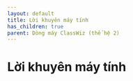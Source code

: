 ```yaml
---
layout: default
title: Lời khuyên máy tính
has_children: true
parent: Dòng máy ClassWiz (thế hệ 2)
---
```


# Lời khuyên máy tính